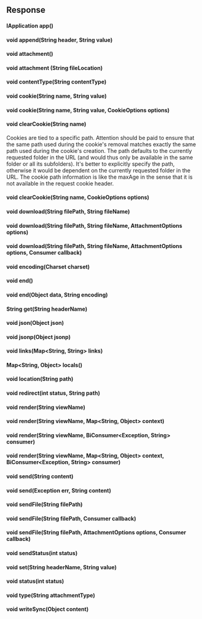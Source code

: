 ## Response

#### IApplication app()

#### void append(String header, String value)

#### void attachment()

#### void attachment (String fileLocation)

#### void contentType(String contentType)

#### void cookie(String name, String value)

#### void cookie(String name, String value, CookieOptions options)

#### void clearCookie(String name)

Cookies are tied to a specific path. Attention should be paid to ensure that the same path used during the cookie's
removal matches exactly the same path used during the cookie's creation. The path defaults to the currently requested
folder in the URL (and would thus only be available in the same folder or all its subfolders). It's better to
explicitly specify the path, otherwise it would be dependent on the currently requested folder in the URL. The cookie
path information is like the maxAge in the sense that it is not available in the request cookie header.

#### void clearCookie(String name, CookieOptions options)

#### void download(String filePath, String fileName)

#### void download(String filePath, String fileName, AttachmentOptions options)

#### void download(String filePath, String fileName, AttachmentOptions options, Consumer<Exception> callback)

#### void encoding(Charset charset)

#### void end()

#### void end(Object data, String encoding)

#### String get(String headerName)

#### void json(Object json)

#### void jsonp(Object jsonp)

#### void links(Map<String, String> links)

#### Map<String, Object> locals()

#### void location(String path)

#### void redirect(int status, String path)

#### void render(String viewName)

#### void render(String viewName, Map<String, Object> context)

#### void render(String viewName, BiConsumer<Exception, String> consumer)

#### void render(String viewName, Map<String, Object> context, BiConsumer<Exception, String> consumer)

#### void send(String content)

#### void send(Exception err, String content)

#### void sendFile(String filePath)

#### void sendFile(String filePath, Consumer<Exception> callback)

#### void sendFile(String filePath, AttachmentOptions options, Consumer<Exception> callback)

#### void sendStatus(int status)

#### void set(String headerName, String value)

#### void status(int status)

#### void type(String attachmentType)

#### void writeSync(Object content)